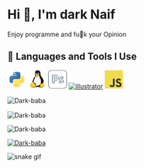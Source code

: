 <h1>Hi 👋, I'm dark Naif </h1>
<p>Enjoy programme  and fu🖕k your Opinion </p>
<h2>🚀 Languages and Tools I Use</h2>
<p><a target="_blank" href="https://raw.githubusercontent.com/devicons/devicon/master/icons/python/python-original.svg" style="display: inline-block;"><img src="https://raw.githubusercontent.com/devicons/devicon/master/icons/python/python-original.svg" alt="python" width="42" height="42" /></a>
<a target="_blank" href="https://raw.githubusercontent.com/devicons/devicon/master/icons/linux/linux-original.svg" style="display: inline-block;"><img src="https://raw.githubusercontent.com/devicons/devicon/master/icons/linux/linux-original.svg" alt="linux" width="42" height="42" /></a>
<a target="_blank" href="https://raw.githubusercontent.com/devicons/devicon/master/icons/photoshop/photoshop-line.svg" style="display: inline-block;"><img src="https://raw.githubusercontent.com/devicons/devicon/master/icons/photoshop/photoshop-line.svg" alt="photoshop" width="42" height="42" /></a>
<a target="_blank" href="https://www.vectorlogo.zone/logos/adobe_illustrator/adobe_illustrator-icon.svg" style="display: inline-block;"><img src="https://www.vectorlogo.zone/logos/adobe_illustrator/adobe_illustrator-icon.svg" alt="illustrator" width="42" height="42" /></a>
<a target="_blank" href="https://raw.githubusercontent.com/devicons/devicon/master/icons/javascript/javascript-original.svg" style="display: inline-block;"><img src="https://raw.githubusercontent.com/devicons/devicon/master/icons/javascript/javascript-original.svg" alt="javascript" width="42" height="42" /></a></p>
<p><img align="center" src="https://github-readme-stats.vercel.app/api?username=Dark-baba&show_icons=true&locale=en" alt="Dark-baba" /></p>
<p><img align="center" src="https://github-readme-streak-stats.herokuapp.com/?user=Dark-baba&" alt="Dark-baba" /></p>
<p><img src="https://github-readme-stats.vercel.app/api/top-langs?username=Dark-baba&show_icons=true&locale=en&layout=compact" alt="Dark-baba" /></p>
<p><a href="https://github.com/ryo-ma/github-profile-trophy"><img src="https://github-profile-trophy.vercel.app/?username=Dark-baba" alt="Dark-baba" /></a></p>




![snake gif](https://github.com/Dark-baba/Dark-baba/blob/output/github-contribution-grid-snake.gif)
